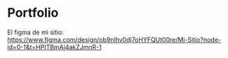 # Portfolio 
El figma de  mi sitio:
  https://www.figma.com/design/ob9nlhv0dj7oHYFQUt00re/Mi-Sitio?node-id=0-1&t=HPITBmAj4akZJmnR-1
